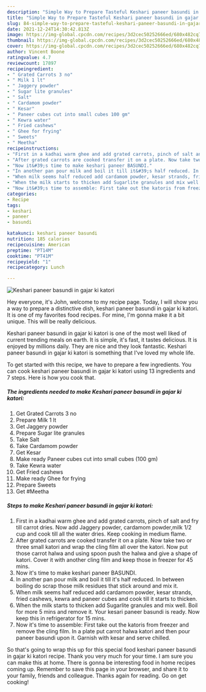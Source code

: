 ```yaml
---
description: "Simple Way to Prepare Tasteful Keshari paneer basundi in gajar ki katori"
title: "Simple Way to Prepare Tasteful Keshari paneer basundi in gajar ki katori"
slug: 84-simple-way-to-prepare-tasteful-keshari-paneer-basundi-in-gajar-ki-katori
date: 2021-12-24T14:30:42.813Z
image: https://img-global.cpcdn.com/recipes/3d2cec50252666ed/680x482cq70/keshari-paneer-basundi-in-gajar-ki-katori-recipe-main-photo.jpg
thumbnail: https://img-global.cpcdn.com/recipes/3d2cec50252666ed/680x482cq70/keshari-paneer-basundi-in-gajar-ki-katori-recipe-main-photo.jpg
cover: https://img-global.cpcdn.com/recipes/3d2cec50252666ed/680x482cq70/keshari-paneer-basundi-in-gajar-ki-katori-recipe-main-photo.jpg
author: Vincent Boone
ratingvalue: 4.7
reviewcount: 17897
recipeingredient:
- " Grated Carrots 3 no"
- " Milk 1 lt"
- " Jaggery powder"
- " Sugar lite granules"
- " Salt"
- " Cardamom powder"
- " Kesar"
- " Paneer cubes cut into small cubes 100 gm"
- " Kewra water"
- " Fried cashews"
- " Ghee for frying"
- " Sweets"
- " Meetha"
recipeinstructions:
- "First in a kadhai warm ghee and add grated carrots, pinch of salt and fry till carrot dries. Now add Jaggery powder, cardamom powder,milk 1/2 cup and cook till all the water dries. Keep cooking in medium flame."
- "After grated carrots are cooked transfer it on a plate. Now take two or three small katori and wrap the cling film all over the katori. Now put those carrot halwa and using spoon push the halwa and give a shape of katori. Cover it with another cling film and keep those in freezer for 45 mins."
- "Now it&#39;s time to make keshari paneer BASUNDI."
- "In another pan pour milk and boil it till it&#39;s half reduced. In between boiling do scrap those milk residues that stick around and mix it."
- "When milk seems half reduced add cardamom powder, kesar strands, fried cashews, kewra and paneer cubes and cook till it starts to thicken."
- "When the milk starts to thicken add Sugarlite granules and mix well. Boil for more 5 mins and remove it. Your kesari paneer basundi is ready. Now keep this in refrigerator for 15 mins."
- "Now it&#39;s time to assemble: First take out the katoris from freezer and remove the cling film. In a plate put carrot halwa katori and then pour paneer basundi upon it. Garnish with kesar and serve chilled."
categories:
- Recipe
tags:
- keshari
- paneer
- basundi

katakunci: keshari paneer basundi 
nutrition: 185 calories
recipecuisine: American
preptime: "PT14M"
cooktime: "PT41M"
recipeyield: "1"
recipecategory: Lunch

---
```



![Keshari paneer basundi in gajar ki katori](https://img-global.cpcdn.com/recipes/3d2cec50252666ed/680x482cq70/keshari-paneer-basundi-in-gajar-ki-katori-recipe-main-photo.jpg)

Hey everyone, it's John, welcome to my recipe page. Today, I will show you a way to prepare a distinctive dish, keshari paneer basundi in gajar ki katori. It is one of my favorites food recipes. For mine, I'm gonna make it a bit unique. This will be really delicious.

Keshari paneer basundi in gajar ki katori is one of the most well liked of current trending meals on earth. It is simple, it's fast, it tastes delicious. It is enjoyed by millions daily. They are nice and they look fantastic. Keshari paneer basundi in gajar ki katori is something that I've loved my whole life.




To get started with this recipe, we have to prepare a few ingredients. You can cook keshari paneer basundi in gajar ki katori using 13 ingredients and 7 steps. Here is how you cook that.

<!--inarticleads1-->

##### The ingredients needed to make Keshari paneer basundi in gajar ki katori:

1. Get  Grated Carrots 3 no
1. Prepare  Milk 1 lt
1. Get  Jaggery powder
1. Prepare  Sugar lite granules
1. Take  Salt
1. Take  Cardamom powder
1. Get  Kesar
1. Make ready  Paneer cubes cut into small cubes (100 gm)
1. Take  Kewra water
1. Get  Fried cashews
1. Make ready  Ghee for frying
1. Prepare  Sweets
1. Get  #Meetha




<!--inarticleads2-->

##### Steps to make Keshari paneer basundi in gajar ki katori:

1. First in a kadhai warm ghee and add grated carrots, pinch of salt and fry till carrot dries. Now add Jaggery powder, cardamom powder,milk 1/2 cup and cook till all the water dries. Keep cooking in medium flame.
1. After grated carrots are cooked transfer it on a plate. Now take two or three small katori and wrap the cling film all over the katori. Now put those carrot halwa and using spoon push the halwa and give a shape of katori. Cover it with another cling film and keep those in freezer for 45 mins.
1. Now it&#39;s time to make keshari paneer BASUNDI.
1. In another pan pour milk and boil it till it&#39;s half reduced. In between boiling do scrap those milk residues that stick around and mix it.
1. When milk seems half reduced add cardamom powder, kesar strands, fried cashews, kewra and paneer cubes and cook till it starts to thicken.
1. When the milk starts to thicken add Sugarlite granules and mix well. Boil for more 5 mins and remove it. Your kesari paneer basundi is ready. Now keep this in refrigerator for 15 mins.
1. Now it&#39;s time to assemble: First take out the katoris from freezer and remove the cling film. In a plate put carrot halwa katori and then pour paneer basundi upon it. Garnish with kesar and serve chilled.




So that's going to wrap this up for this special food keshari paneer basundi in gajar ki katori recipe. Thank you very much for your time. I am sure you can make this at home. There is gonna be interesting food in home recipes coming up. Remember to save this page in your browser, and share it to your family, friends and colleague. Thanks again for reading. Go on get cooking!

